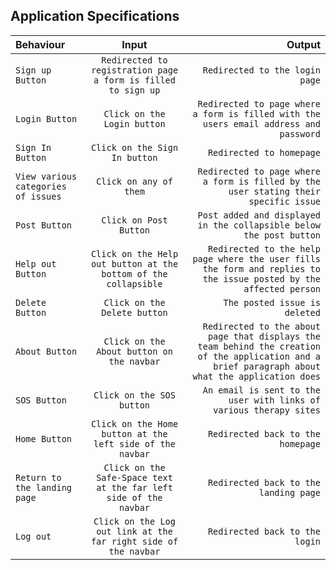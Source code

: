 ## Application Specifications

| Behaviour | Input | Output |
| :---         |     :---:      |          ---: |
|`Sign up Button`     | `Redirected to registration page a form is filled to sign up`       | `Redirected to the login page`   |
| `Login Button`  | `Click on the Login button`     | `Redirected to page where a form is filled with the users email address and password`   |
| `Sign In Button`  | `Click on the Sign In button`     | `Redirected to homepage`   |
| `View various categories of issues`     | `Click on any of them`       | `Redirected to page where a form is filled by the user stating their specific issue` |
| `Post Button`     | `Click on Post Button`       | `Post added and displayed in the collapsible below the post button` |
| `Help out Button`     | `Click on the Help out button at the bottom of the collapsible`       | `Redirected to the help page where the user fills the form and replies to the issue posted by the affected person` |
| `Delete Button`     | `Click on the Delete button`       | `The posted issue is deleted` |
| `About Button`     | `Click on the About button on the navbar`       | `Redirected to the about page that displays the team behind the creation of the application and a brief paragraph about what the application does` |
| `SOS Button`     | `Click on the SOS button`       | `An email is sent to the user with links of various therapy sites` |
| `Home Button`     | `Click on the Home button at the left side of the navbar`       | `Redirected back to the homepage` |
| `Return to the landing page`     | `Click on the Safe-Space text at the far left side of the navbar`       | `Redirected back to the landing page` | 
| `Log out`     | `Click on the Log out link at the far right side of the navbar`       | `Redirected back to the login` | 